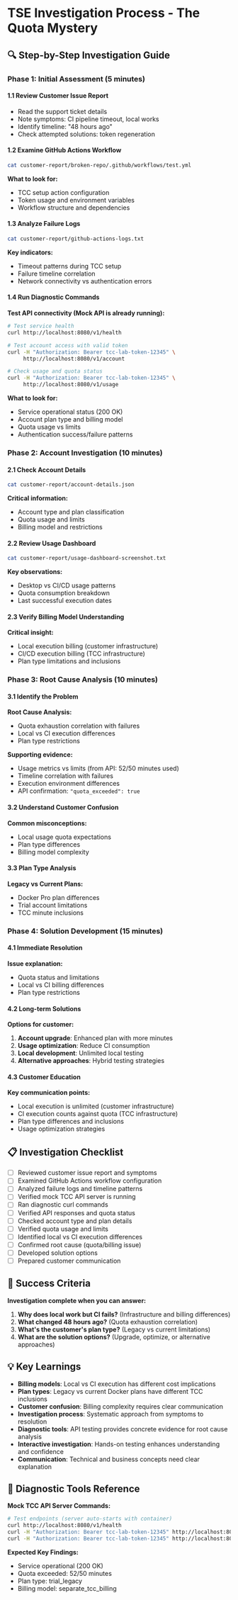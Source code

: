 # TSE Investigation Process - The Quota Mystery

## 🔍 Step-by-Step Investigation Guide

### Phase 1: Initial Assessment (5 minutes)

#### 1.1 Review Customer Issue Report
- Read the support ticket details
- Note symptoms: CI pipeline timeout, local works
- Identify timeline: "48 hours ago"
- Check attempted solutions: token regeneration

#### 1.2 Examine GitHub Actions Workflow
```bash
cat customer-report/broken-repo/.github/workflows/test.yml
```
**What to look for:**
- TCC setup action configuration
- Token usage and environment variables
- Workflow structure and dependencies

#### 1.3 Analyze Failure Logs
```bash
cat customer-report/github-actions-logs.txt
```
**Key indicators:**
- Timeout patterns during TCC setup
- Failure timeline correlation
- Network connectivity vs authentication errors

#### 1.4 Run Diagnostic Commands
**Test API connectivity (Mock API is already running):**
```bash
# Test service health
curl http://localhost:8080/v1/health

# Test account access with valid token
curl -H "Authorization: Bearer tcc-lab-token-12345" \
     http://localhost:8080/v1/account

# Check usage and quota status
curl -H "Authorization: Bearer tcc-lab-token-12345" \
     http://localhost:8080/v1/usage
```
**What to look for:**
- Service operational status (200 OK)
- Account plan type and billing model
- Quota usage vs limits
- Authentication success/failure patterns

### Phase 2: Account Investigation (10 minutes)

#### 2.1 Check Account Details
```bash
cat customer-report/account-details.json
```
**Critical information:**
- Account type and plan classification
- Quota usage and limits
- Billing model and restrictions

#### 2.2 Review Usage Dashboard
```bash
cat customer-report/usage-dashboard-screenshot.txt
```
**Key observations:**
- Desktop vs CI/CD usage patterns
- Quota consumption breakdown
- Last successful execution dates

#### 2.3 Verify Billing Model Understanding
**Critical insight:**
- Local execution billing (customer infrastructure)
- CI/CD execution billing (TCC infrastructure)
- Plan type limitations and inclusions

### Phase 3: Root Cause Analysis (10 minutes)

#### 3.1 Identify the Problem
**Root Cause Analysis:**
- Quota exhaustion correlation with failures
- Local vs CI execution differences
- Plan type restrictions

**Supporting evidence:**
- Usage metrics vs limits (from API: 52/50 minutes used)
- Timeline correlation with failures
- Execution environment differences
- API confirmation: `"quota_exceeded": true`

#### 3.2 Understand Customer Confusion
**Common misconceptions:**
- Local usage quota expectations
- Plan type differences
- Billing model complexity

#### 3.3 Plan Type Analysis
**Legacy vs Current Plans:**
- Docker Pro plan differences
- Trial account limitations
- TCC minute inclusions

### Phase 4: Solution Development (15 minutes)

#### 4.1 Immediate Resolution
**Issue explanation:**
- Quota status and limitations
- Local vs CI billing differences
- Plan type restrictions

#### 4.2 Long-term Solutions
**Options for customer:**
1. **Account upgrade**: Enhanced plan with more minutes
2. **Usage optimization**: Reduce CI consumption
3. **Local development**: Unlimited local testing
4. **Alternative approaches**: Hybrid testing strategies

#### 4.3 Customer Education
**Key communication points:**
- Local execution is unlimited (customer infrastructure)
- CI execution counts against quota (TCC infrastructure)
- Plan type differences and inclusions
- Usage optimization strategies

## 📋 Investigation Checklist

- [ ] Reviewed customer issue report and symptoms
- [ ] Examined GitHub Actions workflow configuration
- [ ] Analyzed failure logs and timeline patterns
- [ ] Verified mock TCC API server is running
- [ ] Ran diagnostic curl commands
- [ ] Verified API responses and quota status
- [ ] Checked account type and plan details
- [ ] Verified quota usage and limits
- [ ] Identified local vs CI execution differences
- [ ] Confirmed root cause (quota/billing issue)
- [ ] Developed solution options
- [ ] Prepared customer communication

## 🎯 Success Criteria

**Investigation complete when you can answer:**
1. **Why does local work but CI fails?** (Infrastructure and billing differences)
2. **What changed 48 hours ago?** (Quota exhaustion correlation)
3. **What's the customer's plan type?** (Legacy vs current limitations)
4. **What are the solution options?** (Upgrade, optimize, or alternative approaches)

## 💡 Key Learnings

- **Billing models**: Local vs CI execution has different cost implications
- **Plan types**: Legacy vs current Docker plans have different TCC inclusions
- **Customer confusion**: Billing complexity requires clear communication
- **Investigation process**: Systematic approach from symptoms to resolution
- **Diagnostic tools**: API testing provides concrete evidence for root cause analysis
- **Interactive investigation**: Hands-on testing enhances understanding and confidence
- **Communication**: Technical and business concepts need clear explanation

## 🔧 Diagnostic Tools Reference

**Mock TCC API Server Commands:**
```bash
# Test endpoints (server auto-starts with container)
curl http://localhost:8080/v1/health
curl -H "Authorization: Bearer tcc-lab-token-12345" http://localhost:8080/v1/account
curl -H "Authorization: Bearer tcc-lab-token-12345" http://localhost:8080/v1/usage
```

**Expected Key Findings:**
- Service operational (200 OK)
- Quota exceeded: 52/50 minutes
- Plan type: trial_legacy
- Billing model: separate_tcc_billing